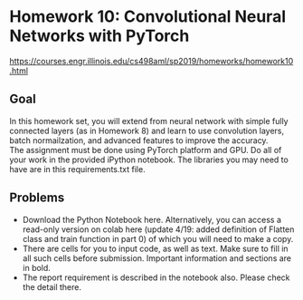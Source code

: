 # Homework 10: Convolutional Neural Networks with PyTorch
 
https://courses.engr.illinois.edu/cs498aml/sp2019/homeworks/homework10.html

## Goal
In this homework set, you will extend from neural network with simple fully connected layers (as in Homework 8) and learn to use convolution layers, batch normailzation, and advanced features to improve the accuracy.  
The assignment must be done using PyTorch platform and GPU. Do all of your work in the provided iPython notebook.
The libraries you may need to have are in this requirements.txt file.

## Problems

- Download the Python Notebook here. Alternatively, you can access a read-only version on colab here (update 4/19: added definition of Flatten class and train function in part 0) of which you will need to make a copy.
- There are cells for you to input code, as well as text. Make sure to fill in all such cells before submission. Important information and sections are in bold.
- The report requirement is described in the notebook also. Please check the detail there.
